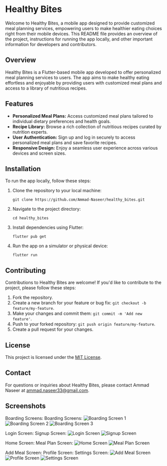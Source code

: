 # Healthy Bites

Welcome to Healthy Bites, a mobile app designed to provide customized meal planning services, empowering users to make healthier eating choices right from their mobile devices. This README file provides an overview of the project, instructions for running the app locally, and other important information for developers and contributors.

## Overview

Healthy Bites is a Flutter-based mobile app developed to offer personalized meal planning services to users. The app aims to make healthy eating effortless and enjoyable by providing users with customized meal plans and access to a library of nutritious recipes.

## Features

- **Personalized Meal Plans:** Access customized meal plans tailored to individual dietary preferences and health goals.
- **Recipe Library:** Browse a rich collection of nutritious recipes curated by nutrition experts.
- **User Authentication:** Sign up and log in securely to access personalized meal plans and save favorite recipes.
- **Responsive Design:** Enjoy a seamless user experience across various devices and screen sizes.

## Installation

To run the app locally, follow these steps:

1. Clone the repository to your local machine:

   ```
   git clone https://github.com/Ammad-Naseer/healthy_bites.git
   ```

2. Navigate to the project directory:

   ```
   cd healthy_bites
   ```

3. Install dependencies using Flutter:

   ```
   flutter pub get
   ```

4. Run the app on a simulator or physical device:

   ```
   flutter run
   ```

## Contributing

Contributions to Healthy Bites are welcome! If you'd like to contribute to the project, please follow these steps:

1. Fork the repository.
2. Create a new branch for your feature or bug fix: `git checkout -b feature/my-feature`.
3. Make your changes and commit them: `git commit -m 'Add new feature'`.
4. Push to your forked repository: `git push origin feature/my-feature`.
5. Create a pull request for your changes.

## License

This project is licensed under the [MIT License](LICENSE).

## Contact

For questions or inquiries about Healthy Bites, please contact Ammad Naseer at <ammad.naseer33@gmail.com>.

## Screenshots

Boarding Screens:
Boarding Screens:
![Boarding Screen 1](screenshots/1b.png) ![Boarding Screen 2](screenshots/2b.png) ![Boarding Screen 3](screenshots/3b.png)

Login Screen:         Signup Screen:
![Login Screen](screenshots/login.png) ![Signup Screen](screenshots/signup.png)

Home Screen:          Meal Plan Screen:
![Home Screen](screenshots/home.png)     ![Meal Plan Screen](screenshots/mealplanner.png)

Add Meal Screen:      Profile Screen:     Settings Screen:
![Add Meal Screen](screenshots/addmeal.png) ![Profile Screen](screenshots/profile.png) ![Settings Screen](screenshots/setting.png)
